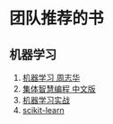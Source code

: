 # 团队推荐的书

## 机器学习
1. [机器学习 周志华](https://github.com/hbulpf/MLBooks/blob/master/1_%E6%9C%BA%E5%99%A8%E5%AD%A6%E4%B9%A0/%E6%9C%BA%E5%99%A8%E5%AD%A6%E4%B9%A0_%E5%91%A8%E5%BF%97%E5%8D%8E.pdf)
2. [集体智慧编程 中文版](https://github.com/hbulpf/MLBooks/blob/master/1_%E6%9C%BA%E5%99%A8%E5%AD%A6%E4%B9%A0/%E9%9B%86%E4%BD%93%E6%99%BA%E6%85%A7%E7%BC%96%E7%A8%8B%E4%B8%AD%E6%96%87%E7%89%88.pdf)
3. [机器学习实战](https://github.com/hbulpf/MLBooks/tree/master/1_%E6%9C%BA%E5%99%A8%E5%AD%A6%E4%B9%A0/%E6%9C%BA%E5%99%A8%E5%AD%A6%E4%B9%A0%E5%AE%9E%E6%88%98)
4. [scikit-learn](https://github.com/hbulpf/MLBooks/tree/master/1_%E6%9C%BA%E5%99%A8%E5%AD%A6%E4%B9%A0/scikit-learn%E4%B8%AD%E8%8B%B1%E6%96%87)